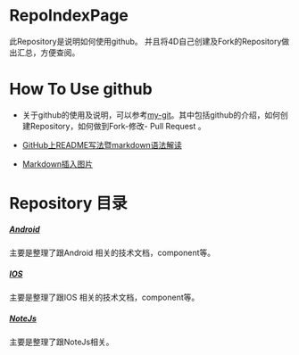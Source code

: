 # RepoIndexPage
此Repository是说明如何使用github。
并且将4D自己创建及Fork的Repository做出汇总，方便查阅。



# How To Use github

- 关于github的使用及说明，可以参考[my-git](https://github.com/4dhk/my-git)。其中包括github的介绍，如何创建Repository，如何做到Fork-修改- Pull Request 。

- [GitHub上README写法暨markdown语法解读](http://www.tuicool.com/articles/zIJrEjn)

- [Markdown插入图片](http://note.youdao.com/share/?id=b0e1ef3fc4a901199edfb82bc56d5376&type=note#/)


# Repository 目录 
##### [ Android](Android.md)
主要是整理了跟Android 相关的技术文档，component等。

##### [IOS](IOS.md)
主要是整理了跟IOS 相关的技术文档，component等。


##### [NoteJs](NoteJs.md)
主要是整理了跟NoteJs相关。
